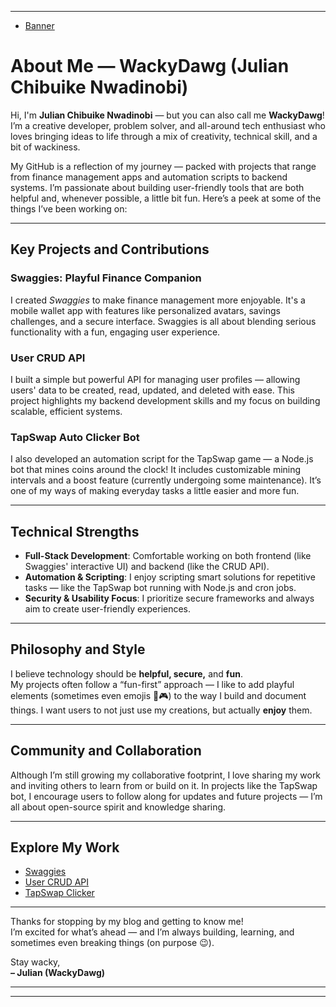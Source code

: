 
---
- [Banner](/assets/images/banner.png)

# About Me — WackyDawg (Julian Chibuike Nwadinobi)

Hi, I'm **Julian Chibuike Nwadinobi** — but you can also call me **WackyDawg**!  
I’m a creative developer, problem solver, and all-around tech enthusiast who loves bringing ideas to life through a mix of creativity, technical skill, and a bit of wackiness.  

My GitHub is a reflection of my journey — packed with projects that range from finance management apps and automation scripts to backend systems. I’m passionate about building user-friendly tools that are both helpful and, whenever possible, a little bit fun. Here’s a peek at some of the things I’ve been working on:

---

## Key Projects and Contributions

### **Swaggies: Playful Finance Companion**  
I created *Swaggies* to make finance management more enjoyable. It's a mobile wallet app with features like personalized avatars, savings challenges, and a secure interface. Swaggies is all about blending serious functionality with a fun, engaging user experience.

### **User CRUD API**  
I built a simple but powerful API for managing user profiles — allowing users' data to be created, read, updated, and deleted with ease. This project highlights my backend development skills and my focus on building scalable, efficient systems.

### **TapSwap Auto Clicker Bot**  
I also developed an automation script for the TapSwap game — a Node.js bot that mines coins around the clock! It includes customizable mining intervals and a boost feature (currently undergoing some maintenance). It’s one of my ways of making everyday tasks a little easier and more fun.

---

## Technical Strengths
- **Full-Stack Development**: Comfortable working on both frontend (like Swaggies' interactive UI) and backend (like the CRUD API).
- **Automation & Scripting**: I enjoy scripting smart solutions for repetitive tasks — like the TapSwap bot running with Node.js and cron jobs.
- **Security & Usability Focus**: I prioritize secure frameworks and always aim to create user-friendly experiences.

---

## Philosophy and Style
I believe technology should be **helpful, secure,** and **fun**.  
My projects often follow a “fun-first” approach — I like to add playful elements (sometimes even emojis 🧸🎮) to the way I build and document things. I want users to not just use my creations, but actually **enjoy** them.

---

## Community and Collaboration
Although I’m still growing my collaborative footprint, I love sharing my work and inviting others to learn from or build on it. In projects like the TapSwap bot, I encourage users to follow along for updates and future projects — I’m all about open-source spirit and knowledge sharing.

---

## Explore My Work
- [Swaggies](https://github.com/WackyDawg/Swaggies)
- [User CRUD API](https://github.com/WackyDawg/HNGX-Backend-Project-2)
- [TapSwap Clicker](https://github.com/WackyDawg/Tapswap-Clicker-v2.0)

---

Thanks for stopping by my blog and getting to know me!  
I’m excited for what’s ahead — and I’m always building, learning, and sometimes even breaking things (on purpose 😉).

Stay wacky,  
**– Julian (WackyDawg)**

---

---